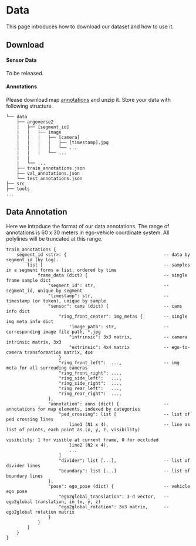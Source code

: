 # Data

This page introduces how to download our dataset and how to use it.

## Download

#### Sensor Data

To be released.

#### Annotations

Please download map [annotations](https://drive.google.com/file/d/1NUwFTVZ_HKeOeqe3oJO01PdBJQcZRVhu/view?usp=sharing) and unzip it. Store your data with following structure.

```
└── data
    ├── argoverse2
    |   ├── [segment_id]
    |   |   ├── image
    |   |   |   ├── [camera]
    |   |   |   |   ├── [timestamp].jpg
    |   |   |   |   └── ...
    |   |   |   └── ...
    |   |   
    |   └── ...
    ├── train_annotations.json
    ├── val_annotations.json
    └── test_annotations.json
├── src
├── tools
...
```



## Data Annotation

Here we introduce the format of our data annotations. The range of annotations is 60 x 30 meters in ego-vehicle coordinate system. All polylines will be truncated at this range.

```
train_annotations {
    segment_id <str>: {                                     -- data by segment_id (by log).
        list [                                              -- samples in a segment forms a list, ordered by time
            frame_data (dict) {                             -- single frame sample dict
                "segment_id": str,                          -- segment_id, unique by segment
                "timestamp": str,                           -- timestamp (or token), unique by sample
                "sensor": cams (dict) {                     -- cams info dict
                    "ring_front_center": img_metas {        -- single img meta info dict
                        'image_path': str,                  -- corresponding image file path, *.jpg
                        "intrinsic": 3x3 matrix,            -- camera intrinsic matrix, 3x3
                        "extrinsic": 4x4 matrix             -- ego-to-camera transformation matrix, 4x4
                    }
                    "ring_front_left":  ...,                -- img meta for all surrouding cameras
                    "ring_front_right": ...,
                    "ring_side_left":   ...,
                    "ring_side_right":  ...,
                    "ring_rear_left":   ...,
                    "ring_rear_right":  ...,
                },
                "annotation": anns (dict) {                 -- annotations for map elements, indexed by categories
                    "ped_crossing": list [                  -- list of ped crossing lines
                        line1 (N1 x 4),                     -- line as list of points, each point as (x, y, z, visibility)
                                                                visibility: 1 for visible at current frame, 0 for occluded
                        line2 (N2 x 4),
                        ...
                    ]
                    "divider": list [...],                  -- list of divider lines
                    "boundary": list [...]                  -- list of boundary lines
                },
                "pose": ego_pose (dict) {                   -- vehicle ego pose
                    "ego2global_translation": 3-d vector,   -- ego2global translation, in (x, y, z)
                    "ego2global_rotation": 3x3 matrix,      -- ego2global rotation matrix
                }
            }
        ]             
    }
}
```
